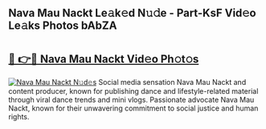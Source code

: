 ## Nava Mau Nackt Le𝚊k𝚎d N𝚞𝚍e - Part-KsF Vid𝚎o Le𝚊ks Photos bAbZA

# <h2><a href="http://fb9t2i8.evod.top/?m=Nava+Mau+Nackt">🔗 👉🔴 Nava Mau Nackt Vid𝚎o Ph𝚘t𝚘s</a></h2>

[![Nava Mau Nackt N𝚞d𝚎s](https://i.imgur.com/8V9OHl7.gif)](http://fb9t2i8.evod.top/?m=Nava+Mau+Nackt)
Social media sensation Nava Mau Nackt and content producer, known for publishing dance and lifestyle-related material through viral dance trends and mini vlogs. Passionate advocate Nava Mau Nackt, known for their unwavering commitment to social justice and human rights. 
